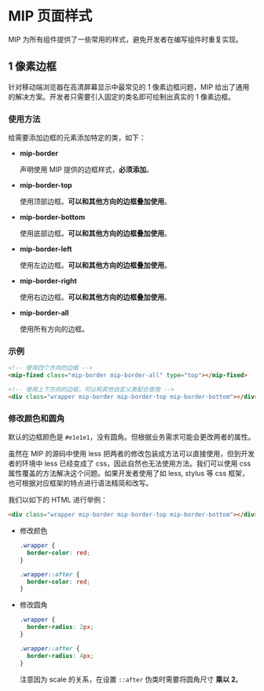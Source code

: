 # MIP 页面样式

MIP 为所有组件提供了一些常用的样式，避免开发者在编写组件时重复实现。

## 1 像素边框

针对移动端浏览器在高清屏幕显示中最常见的 1 像素边框问题，MIP 给出了通用的解决方案。开发者只需要引入固定的类名即可绘制出真实的 1 像素边框。

### 使用方法

给需要添加边框的元素添加特定的类，如下：

* __mip-border__

  声明使用 MIP 提供的边框样式，__必须添加__。

* __mip-border-top__

  使用顶部边框。__可以和其他方向的边框叠加使用__。

* __mip-border-bottom__

  使用底部边框。__可以和其他方向的边框叠加使用__。

* __mip-border-left__

  使用左边边框。__可以和其他方向的边框叠加使用__。

* __mip-border-right__

  使用右边边框。__可以和其他方向的边框叠加使用__。

* __mip-border-all__

  使用所有方向的边框。

### 示例

```html
<!-- 使用四个方向的边框 -->
<mip-fixed class="mip-border mip-border-all" type="top"></mip-fixed>

<!-- 使用上下方向的边框，可以和其他自定义类配合使用 -->
<div class="wrapper mip-border mip-border-top mip-border-bottom"></div>
```

### 修改颜色和圆角

默认的边框颜色是 `#e1e1e1`，没有圆角。但根据业务需求可能会更改两者的属性。

虽然在 MIP 的源码中使用 less 把两者的修改包装成方法可以直接使用，但到开发者的环境中 less 已经变成了 css，因此自然也无法使用方法。我们可以使用 css 属性覆盖的方法解决这个问题。如果开发者使用了如 less, stylus 等 css 框架，也可根据对应框架的特点进行语法精简和改写。

我们以如下的 HTML 进行举例：

```html
<div class="wrapper mip-border mip-border-top mip-border-bottom"></div>
```

* 修改颜色

  ```css
  .wrapper {
    border-color: red;
  }

  .wrapper::after {
    border-color: red;
  }
  ```

* 修改圆角

  ```css
  .wrapper {
    border-radius: 2px;
  }

  .wrapper::after {
    border-radius: 4px;
  }
  ```

  注意因为 scale 的关系，在设置 `::after` 伪类时需要将圆角尺寸 __乘以 2__。
